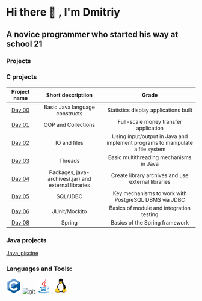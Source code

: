 # Hi there 👋 , I'm Dmitriy

## A novice programmer who started his way at school 21

### Projects

### С projects


Project name | Short descriptiion | Grade
:------------:|:--------------:|:-----:
[Day 00](https://github.com/KhlyninD/Java_Day00)|Basic Java language constructs|Statistics display applications built|78
[Day 01](https://github.com/KhlyninD/Java_Day01)|OOP and Collections|Full-scale money transfer application|53
[Day 02](https://github.com/KhlyninD/Java_Day02)|IO and files|Using input/output in Java and implement programs to manipulate a file system|42
[Day 03](https://github.com/KhlyninD/Java_Day03)|Threads|Basic multithreading mechanisms in Java|100
[Day 04](https://github.com/KhlyninD/Java_Day04)|Packages, java-archives(.jar) and external libraries|Create library archives and use external libraries|60
[Day 05](https://github.com/KhlyninD/Java_Day05)|SQL/JDBC|Key mechanisms to work with PostgreSQL DBMS via JDBC|80
[Day 06](https://github.com/KhlyninD/Java_Day06)|JUnit/Mockito|Basics of module and integration testing|85
[Day 08](https://github.com/KhlyninD/Java_Day08)|Spring|Basics of the Spring framework|78

### Java projects

[Java_piscine](https://github.com/KhlyninD/Piscine-Java)

### Languages and Tools:
<p align="left"> <a href="https://www.cprogramming.com/" target="_blank" rel="noreferrer"> <img src="https://raw.githubusercontent.com/devicons/devicon/master/icons/c/c-original.svg" alt="c" width="40" height="40"/> </a> <a href="https://git-scm.com/" target="_blank" rel="noreferrer"> <img src="https://www.vectorlogo.zone/logos/git-scm/git-scm-icon.svg" alt="git" width="40" height="40"/> </a> <a href="https://www.java.com" target="_blank" rel="noreferrer"> <img src="https://raw.githubusercontent.com/devicons/devicon/master/icons/java/java-original.svg" alt="java" width="40" height="40"/> </a> <a href="https://www.linux.org/" target="_blank" rel="noreferrer"> <img src="https://raw.githubusercontent.com/devicons/devicon/master/icons/linux/linux-original.svg" alt="linux" width="40" height="40"/> </a> </p>
